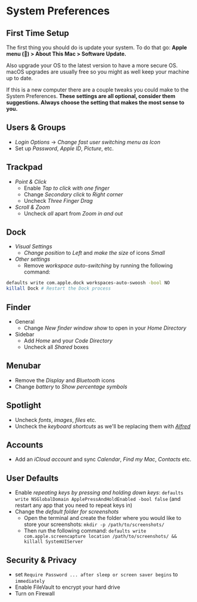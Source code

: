 # System Preferences

## First Time Setup

The first thing you should do is update your system. To do that go:
**Apple menu () > About This Mac > Software Update.**

Also upgrade your OS to the latest version to have a more secure OS. macOS
upgrades are usually free so you might as well keep your machine up to date.

If this is a new computer there are a couple tweaks you could make to the
System Preferences. **These settings are all optional, consider them
suggestions. Always choose the setting that makes the most sense to you.**

## Users & Groups

- _Login Options_ -> _Change fast user switching menu as Icon_
- Set up _Password_, _Apple ID_, _Picture_, etc.

## Trackpad

- _Point & Click_
  - Enable _Tap to click with one finger_
  - Change _Secondary click_ to _Right corner_
  - Uncheck _Three Finger Drag_
- _Scroll & Zoom_
  - Uncheck _all_ apart from _Zoom in and out_

## Dock

- _Visual Settings_
  - _Change position_ to _Left_ and _make the size_ of icons _Small_
- _Other settings_
  - Remove _workspace auto-switching_ by running the following command:

```sh
defaults write com.apple.dock workspaces-auto-swoosh -bool NO
killall Dock # Restart the Dock process
```

## Finder

- General
  - Change _New finder window show_ to open in your _Home Directory_
- Sidebar
  - Add _Home_ and your _Code Directory_
  - Uncheck all _Shared_ boxes

## Menubar

- Remove the _Display_ and _Bluetooth_ icons
- Change _battery_ to _Show percentage symbols_

## Spotlight

- Uncheck _fonts_, _images_, _files_ etc.
- Uncheck the _keyboard shortcuts_ as we'll be replacing them with
  [_Alfred_](https://www.alfredapp.com/)

## Accounts

- Add an _iCloud account_ and sync _Calendar_, _Find my Mac_, _Contacts_ etc.

## User Defaults

- Enable _repeating keys by pressing and holding down keys_: `defaults write
  NSGlobalDomain ApplePressAndHoldEnabled -bool false` (and restart any app
  that you need to repeat keys in)
- Change the _default folder for screenshots_
  - Open the terminal and create the folder where you would like to store
    your screenshots: `mkdir -p /path/to/screenshots/`
  - Then run the following command: `defaults write com.apple.screencapture
    location /path/to/screenshots/ && killall SystemUIServer`

## Security & Privacy
- set `Require Password ... after sleep or screen saver begins` to `immediately`
- Enable FileVault to encrypt your hard drive
- Turn on Firewall
